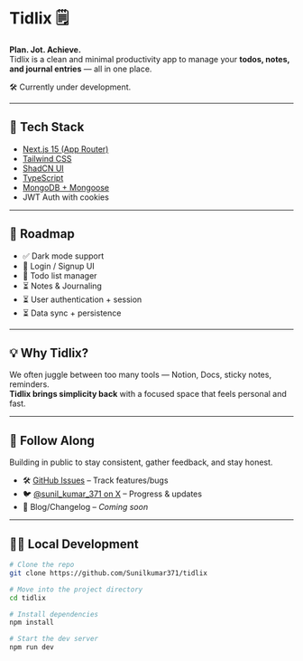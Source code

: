 # Tidlix 🗒️  
**Plan. Jot. Achieve.**  
Tidlix is a clean and minimal productivity app to manage your **todos, notes, and journal entries** — all in one place.

🛠️ Currently under development.

---

## 🔧 Tech Stack

- [Next.js 15 (App Router)](https://nextjs.org/)
- [Tailwind CSS](https://tailwindcss.com/)
- [ShadCN UI](https://ui.shadcn.com/)
- [TypeScript](https://www.typescriptlang.org/)
- [MongoDB + Mongoose](https://mongoosejs.com/)
- JWT Auth with cookies

---

## 📌 Roadmap

- ✅ Dark mode support  
- 🔄 Login / Signup UI  
- 🔄 Todo list manager  
- ⏳ Notes & Journaling  
- ⏳ User authentication + session  
- ⏳ Data sync + persistence  

---

## 💡 Why Tidlix?

We often juggle between too many tools — Notion, Docs, sticky notes, reminders.  
**Tidlix brings simplicity back** with a focused space that feels personal and fast.

---

## 🚀 Follow Along

Building in public to stay consistent, gather feedback, and stay honest.

- 🛠 [GitHub Issues](https://github.com/Sunilkumar371/tidlix/issues) – Track features/bugs  
- 🐦 [@sunil_kumar_371 on X](https://x.com/sunil_kumar_371) – Progress & updates  
- 📝 Blog/Changelog – *Coming soon*

---

## 🧑‍💻 Local Development

```bash
# Clone the repo
git clone https://github.com/Sunilkumar371/tidlix

# Move into the project directory
cd tidlix

# Install dependencies
npm install

# Start the dev server
npm run dev
